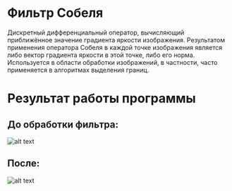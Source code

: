 # Фильтр Собеля
Дискретный дифференциальный оператор, вычисляющий приближённое значение градиента яркости изображения. 
Результатом применения оператора Собеля в каждой точке изображения является либо вектор градиента яркости в этой точке, либо его норма.
Используется в области обработки изображений, в частности, часто применяется в алгоритмах выделения границ.
# Результат работы программы
## До обработки фильтра:
![alt text](https://github.com/levon-avackimyanc/CG-HW-4/blob/wp/lab/sova.jpeg)
## После:
![alt text](https://github.com/levon-avackimyanc/CG-HW-4/blob/wp/lab/results.png)
